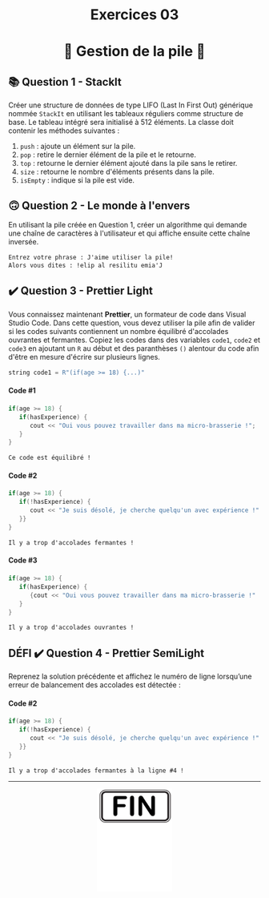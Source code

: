 <h1 align="center">Exercices 03</h1>
<h1 align="center">🔋 Gestion de la pile 🔋</h1>

## 📚 Question 1 - StackIt

Créer une structure de données de type LIFO (Last In First Out) générique nommée `StackIt` en utilisant les tableaux réguliers comme structure de base. Le tableau intégré sera initialisé à 512 éléments. La classe doit contenir les méthodes suivantes :

1. `push` : ajoute un élément sur la pile.
2. `pop` : retire le dernier élément de la pile et le retourne.
3. `top` : retourne le dernier élément ajouté dans la pile sans le retirer.
4. `size` : retourne le nombre d'éléments présents dans la pile.
5. `isEmpty` : indique si la pile est vide.

## 🙃 Question 2 - Le monde à l'envers

En utilisant la pile créée en Question 1, créer un algorithme qui demande une chaîne de caractères à l'utilisateur et qui affiche ensuite cette chaîne inversée.

```plaintext
Entrez votre phrase : J'aime utiliser la pile!
Alors vous dites : !elip al resilitu emia'J
```

## ✔️ Question 3 - Prettier Light

Vous connaissez maintenant **Prettier**, un formateur de code dans Visual Studio Code. Dans cette question, vous devez utiliser la pile afin de valider si les codes suivants contiennent un nombre équilibré d'accolades ouvrantes et fermantes. Copiez les codes dans des variables `code1`, `code2` et `code3` en ajoutant un `R` au début et des paranthèses `()` alentour du code afin d'être en mesure d'écrire sur plusieurs lignes.

```cpp
string code1 = R"(if(age >= 18) {...)"
```

#### Code #1

```cpp
if(age >= 18) {
   if(hasExperience) {
      cout << "Oui vous pouvez travailler dans ma micro-brasserie !";
   }
}
```

```plaintext
Ce code est équilibré !
```

#### Code #2

```cpp
if(age >= 18) {
   if(!hasExperience) {
      cout << "Je suis désolé, je cherche quelqu'un avec expérience !"
   }}
}
```

```plaintext
Il y a trop d'accolades fermantes !
```

#### Code #3

```cpp
if(age >= 18) {
   if(hasExperience) {
      {cout << "Oui vous pouvez travailler dans ma micro-brasserie !"
   }
}
```

```plaintext
Il y a trop d'accolades ouvrantes !
```

## DÉFI ✔️ Question 4 - Prettier SemiLight
Reprenez la solution précédente et affichez le numéro de ligne lorsqu’une erreur de balancement des accolades est détectée :

#### Code #2

```cpp
if(age >= 18) {
   if(!hasExperience) {
      cout << "Je suis désolé, je cherche quelqu'un avec expérience !"
   }}
}
```

```plaintext
Il y a trop d'accolades fermantes à la ligne #4 !
```

<hr/>
<p align="center"><img src="./images/end.png" alt="drawing" width="150"/></p>
